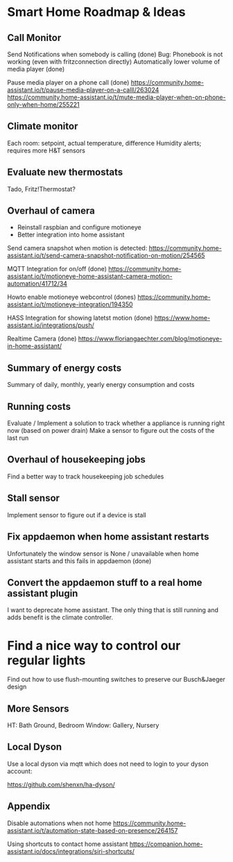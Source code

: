 # Smart Home Roadmap & Ideas

## Call Monitor

Send Notifications when somebody is calling (done)
Bug: Phonebook is not working (even with fritzconnection directly)
Automatically lower volume of media player (done)

Pause media player on a phone call (done)
https://community.home-assistant.io/t/pause-media-player-on-a-calll/263024
https://community.home-assistant.io/t/mute-media-player-when-on-phone-only-when-home/255221

## Climate monitor

Each room: setpoint, actual temperature, difference
Humidity alerts; requires more H&T sensors

## Evaluate new thermostats

Tado, Fritz!Thermostat?

## Overhaul of camera

* Reinstall raspbian and configure motioneye
* Better integration into home assistant

Send camera snapshot when motion is detected:
https://community.home-assistant.io/t/send-camera-snapshot-notification-on-motion/254565
 
MQTT Integration for on/off (done)
https://community.home-assistant.io/t/motioneye-home-assistant-camera-motion-automation/41712/34
 
Howto enable motioneye webcontrol (dones)
https://community.home-assistant.io/t/motioneye-integration/194350
 
HASS Integration for showing latetst motion (done)
https://www.home-assistant.io/integrations/push/
 
Realtime Camera (done)
https://www.floriangaechter.com/blog/motioneye-in-home-assistant/

## Summary of energy costs

Summary of daily, monthly, yearly energy consumption and costs

## Running costs

Evaluate / Implement a solution to track whether a appliance is running right now (based on power drain)
Make a sensor to figure out the costs of the last run

## Overhaul of housekeeping jobs

Find a better way to track housekeeping job schedules

## Stall sensor

Implement sensor to figure out if a device is stall

## Fix appdaemon when home assistant restarts

Unfortunately the window sensor is None / unavailable when home assistant starts and this fails
in appdaemon (done)

## Convert the appdaemon stuff to a real home assistant plugin

I want to deprecate home assistant. The only thing that is still running and adds benefit is the climate controller.

# Find a nice way to control our regular lights

Find out how to use flush-mounting switches to preserve our Busch&Jaeger design

## More Sensors

HT: Bath Ground, Bedroom
Window: Gallery, Nursery

## Local Dyson

Use a local dyson via mqtt which does not need to login to your dyson account:

https://github.com/shenxn/ha-dyson/

## Appendix

Disable automations when not home
https://community.home-assistant.io/t/automation-state-based-on-presence/264157

Using shortcuts to contact home assistant
https://companion.home-assistant.io/docs/integrations/siri-shortcuts/